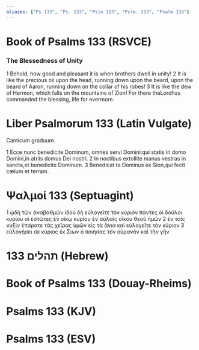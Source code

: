 ```yaml
---
aliases: ["Ps 133", "Ps. 133", "Pslm 133", "Pslm. 133", "Psalm 133"]
---
```



# Book of Psalms 133 (RSVCE)

### The Blessedness of Unity
1 Behold, how good and pleasant it is when brothers dwell in unity!
2 It is like the precious oil upon the head, running down upon the beard, upon the beard of Aaron, running down on the collar of his robes!
3 It is like the dew of Hermon, which falls on the mountains of Zion! For there theLordhas commanded the blessing, life for evermore.


# Liber Psalmorum 133 (Latin Vulgate)

 Canticum graduum.

1 Ecce nunc benedicite Dominum, omnes servi Domini:qui statis in domo Domini,in atriis domus Dei nostri.
2 In noctibus extollite manus vestras in sancta,et benedicite Dominum.
3 Benedicat te Dominus ex Sion,qui fecit cælum et terram.


# Ψαλμοί 133 (Septuagint)

1 ᾠδὴ τῶν ἀναβαθμῶν ἰδοὺ δὴ εὐλογεῖτε τὸν κύριον πάντες οἱ δοῦλοι κυρίου οἱ ἑστῶτες ἐν οἴκῳ κυρίου ἐν αὐλαῖς οἴκου θεοῦ ἡμῶν
2 ἐν ταῖς νυξὶν ἐπάρατε τὰς χεῖρας ὑμῶν εἰς τὰ ἅγια καὶ εὐλογεῖτε τὸν κύριον
3 εὐλογήσει σε κύριος ἐκ Σιων ὁ ποιήσας τὸν οὐρανὸν καὶ τὴν γῆν


# 133 תהלים (Hebrew)


# Book of Psalms 133 (Douay-Rheims)


# Psalms 133 (KJV)


# Psalms 133 (ESV)

